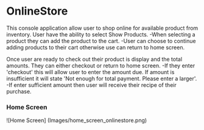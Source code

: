 # OnlineStore

This console application allow user to shop online for available product from inventory. User have the ability to
select Show Products. 
    -When selecting a product they can add the product to the cart. 
    -User can choose to continue adding products to their cart otherwise use can return to home screen. 

Once user are ready to check out their product is display and the total amounts. They can either checkout or return
to home screen.
    -If they enter 'checkout' this will allow user to enter the amount due. If amount is insufficient it will state
    'Not enough for total payment. Please enter a larger'.
    -If enter sufficient amount then user will receive their recipe of their purchase.

### Home Screen

![Home Screen] (Images/home_screen_onlinestore.png)